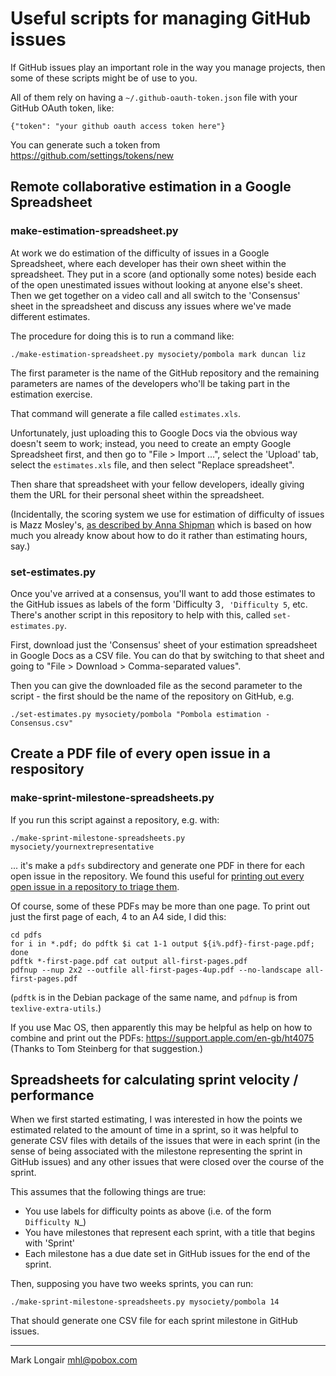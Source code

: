 # Useful scripts for managing GitHub issues

If GitHub issues play an important role in the way you manage
projects, then some of these scripts might be of use to you.

All of them rely on having a `~/.github-oauth-token.json` file
with your GitHub OAuth token, like:

```
{"token": "your github oauth access token here"}
```

You can generate such a token from
https://github.com/settings/tokens/new

## Remote collaborative estimation in a Google Spreadsheet

### make-estimation-spreadsheet.py

At work we do estimation of the difficulty of issues in a Google
Spreadsheet, where each developer has their own sheet within the
spreadsheet.  They put in a score (and optionally some notes)
beside each of the open unestimated issues without looking at
anyone else's sheet.  Then we get together on a video call and
all switch to the 'Consensus' sheet in the spreadsheet and
discuss any issues where we've made different estimates.

The procedure for doing this is to run a command like:

```
./make-estimation-spreadsheet.py mysociety/pombola mark duncan liz
```

The first parameter is the name of the GitHub repository and the
remaining parameters are names of the developers who'll be
taking part in the estimation exercise.

That command will generate a file called `estimates.xls`.

Unfortunately, just uploading this to Google Docs via
the obvious way doesn't seem to work; instead, you need to
create an empty Google Spreadsheet first, and then go to
"File > Import ...", select the 'Upload' tab, select the
`estimates.xls` file, and then select "Replace spreadsheet".

Then share that spreadsheet with your fellow developers, ideally
giving them the URL for their personal sheet within the
spreadsheet.

(Incidentally, the scoring system we use for estimation of
difficulty of issues is Mazz Mosley's,
[as described by Anna Shipman](http://www.annashipman.co.uk/jfdi/how-to-estimate.html)
which is based on how much you already know about how to do it
rather than estimating hours, say.)

### set-estimates.py

Once you've arrived at a consensus, you'll want to add those
estimates to the GitHub issues as labels of the form
'Difficulty 3`, 'Difficulty 5`, etc. There's another script in
this repository to help with this, called `set-estimates.py`.

First, download just the 'Consensus' sheet of your estimation
spreadsheet in Google Docs as a CSV file. You can do that by
switching to that sheet and going to
"File > Download > Comma-separated values".

Then you can give the downloaded file as the second parameter to
the script - the first should be the name of the repository on
GitHub, e.g.

```
./set-estimates.py mysociety/pombola "Pombola estimation - Consensus.csv"
```

## Create a PDF file of every open issue in a respository

### make-sprint-milestone-spreadsheets.py

If you run this script against a repository, e.g. with:

```
./make-sprint-milestone-spreadsheets.py mysociety/yournextrepresentative
```

... it's make a `pdfs` subdirectory and generate one PDF in
there for each open issue in the repository. We found this
useful for
[printing out every open issue in a repository to triage them](http://longair.net/blog/2014/02/16/printing-out-github-issues-for-triage-or-estimation/).

Of course, some of these PDFs may be more than one page. To
print out just the first page of each, 4 to an A4 side, I did
this:

```
cd pdfs
for i in *.pdf; do pdftk $i cat 1-1 output ${i%.pdf}-first-page.pdf; done
pdftk *-first-page.pdf cat output all-first-pages.pdf
pdfnup --nup 2x2 --outfile all-first-pages-4up.pdf --no-landscape all-first-pages.pdf
```

(`pdftk` is in the Debian package of the same name, and `pdfnup`
is from `texlive-extra-utils`.)

If you use Mac OS, then apparently this may be helpful as help
on how to combine and print out the PDFs:
https://support.apple.com/en-gb/ht4075 (Thanks to Tom Steinberg
for that suggestion.)

## Spreadsheets for calculating sprint velocity / performance

When we first started estimating, I was interested in how the
points we estimated related to the amount of time in a sprint,
so it was helpful to generate CSV files with details of the
issues that were in each sprint (in the sense of being
associated with the milestone representing the sprint in GitHub
issues) and any other issues that were closed over the course of
the sprint.

This assumes that the following things are true:

* You use labels for difficulty points as above (i.e. of the
  form `Difficulty N`_)
* You have milestones that represent each sprint, with a title
  that begins with 'Sprint'
* Each milestone has a due date set in GitHub issues for the end
  of the sprint.

Then, supposing you have two weeks sprints, you can run:

```
./make-sprint-milestone-spreadsheets.py mysociety/pombola 14
```

That should generate one CSV file for each sprint milestone in
GitHub issues.

---

Mark Longair <mhl@pobox.com>
